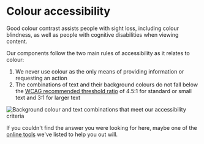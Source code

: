 # Colour accessibility

Good colour contrast assists people with sight loss, including colour blindness, as well as people with cognitive disabilities when viewing content.

Our components follow the two main rules of accessibility as it relates to colour:

1. We never use colour as the only means of providing information or requesting an action
2. The combinations of text and their background colours do not fall below the [WCAG recommended threshold ratio](https://www.w3.org/TR/WCAG21/#contrast-minimum) of 4.5:1 for standard or small text and 3:1 for larger text

![Background colour and text combinations that meet our accessibility criteria](https://user-images.githubusercontent.com/43471890/62045112-725bbb00-b1fc-11e9-80ad-a9230a6eb6c9.png)

If you couldn't find the answer you were looking for here, maybe one of the [online tools](https://docs.britishgas.design/foundation/tools) we've listed to help you out will.
